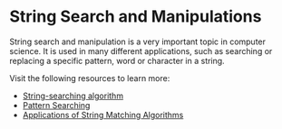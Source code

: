 # String Search and Manipulations

String search and manipulation is a very important topic in computer science. It is used in many different applications, such as searching or replacing a specific pattern, word or character in a string.

Visit the following resources to learn more:

- [String-searching algorithm](https://en.wikipedia.org/wiki/String-searching_algorithm)
- [Pattern Searching](https://www.geeksforgeeks.org/algorithms-gq/pattern-searching/)
- [Applications of String Matching Algorithms](https://www.geeksforgeeks.org/applications-of-string-matching-algorithms/)
